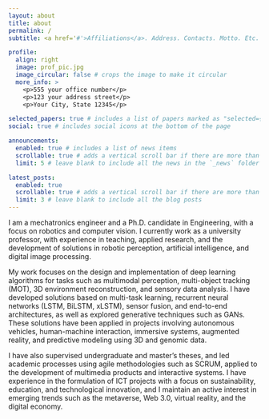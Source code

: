 ```yaml
---
layout: about
title: about
permalink: /
subtitle: <a href='#'>Affiliations</a>. Address. Contacts. Motto. Etc.

profile:
  align: right
  image: prof_pic.jpg
  image_circular: false # crops the image to make it circular
  more_info: >
    <p>555 your office number</p>
    <p>123 your address street</p>
    <p>Your City, State 12345</p>

selected_papers: true # includes a list of papers marked as "selected={true}"
social: true # includes social icons at the bottom of the page

announcements:
  enabled: true # includes a list of news items
  scrollable: true # adds a vertical scroll bar if there are more than 3 news items
  limit: 5 # leave blank to include all the news in the `_news` folder

latest_posts:
  enabled: true
  scrollable: true # adds a vertical scroll bar if there are more than 3 new posts items
  limit: 3 # leave blank to include all the blog posts
---
```


I am a mechatronics engineer and a Ph.D. candidate in Engineering, with a focus on robotics and computer vision. I currently work as a university professor, with experience in teaching, applied research, and the development of solutions in robotic perception, artificial intelligence, and digital image processing.

My work focuses on the design and implementation of deep learning algorithms for tasks such as multimodal perception, multi-object tracking (MOT), 3D environment reconstruction, and sensory data analysis. I have developed solutions based on multi-task learning, recurrent neural networks (LSTM, BiLSTM, xLSTM), sensor fusion, and end-to-end architectures, as well as explored generative techniques such as GANs. These solutions have been applied in projects involving autonomous vehicles, human-machine interaction, immersive systems, augmented reality, and predictive modeling using 3D and genomic data.

I have also supervised undergraduate and master’s theses, and led academic processes using agile methodologies such as SCRUM, applied to the development of multimedia products and interactive systems. I have experience in the formulation of ICT projects with a focus on sustainability, education, and technological innovation, and I maintain an active interest in emerging trends such as the metaverse, Web 3.0, virtual reality, and the digital economy.
